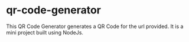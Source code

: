 # qr-code-generator
This QR Code Generator generates a QR Code for the url provided. It is a mini project built using NodeJs.
